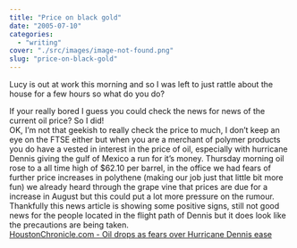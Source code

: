 ```yaml
---
title: "Price on black gold"
date: "2005-07-10"
categories: 
  - "writing"
cover: "./src/images/image-not-found.png"
slug: "price-on-black-gold"
---
```


Lucy is out at work this morning and so I was left to just rattle about the house for a few hours so what do you do?

If your really bored I guess you could check the news for news of the current oil price? So I did!  
OK, I’m not that geekish to really check the price to much, I don’t keep an eye on the FTSE either but when you are a merchant of polymer products you do have a vested in interest in the price of oil, especially with hurricane Dennis giving the gulf of Mexico a run for it’s money. Thursday morning oil rose to a all time high of $62.10 per barrel, in the office we had fears of further price increases in polythene (making our job just that little bit more fun) we already heard through the grape vine that prices are due for a increase in August but this could put a lot more pressure on the rumour. Thankfully this news article is showing some positive signs, still not good news for the people located in the flight path of Dennis but it does look like the precautions are being taken.  
[HoustonChronicle.com - Oil drops as fears over Hurricane Dennis ease](http://www.chron.com/cs/CDA/ssistory.mpl/business/3259014)
